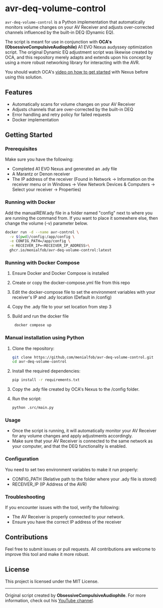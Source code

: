 # avr-deq-volume-control

`avr-deq-volume-control` is a Python implementation that automatically monitors volume changes on your AV Receiver and adjusts over-corrected channels influenced by the built-in DEQ (Dynamic EQ). 

The script is meant for use in conjunction with  **OCA's (ObsessiveCompulsiveAudiophile)** A1 EVO Nexus audyssey optimization script. 
The original Dynamic EQ adjustment script was likewise created by OCA, and this repository merely adapts and extends upon his concept by using a more robust networking library for interacting with the AVR.

You should watch OCA's [video on how to get started](https://www.youtube.com/watch?v=tNj-nWR-Yyo) with Nexus before using this solution.

## Features
- Automatically scans for volume changes on your AV Receiver
- Adjusts channels that are over-corrected by the built-in DEQ
- Error handling and retry policy for failed requests
- Docker implementation

## Getting Started

### Prerequisites

Make sure you have the following:

- Completed A1 EVO Nexus and generated an .ady file
- A Marantz or Denon receiver
- The IP address of the receiver (Found in Network -> Information on the receiver menu or in Windows -> View Network Devices & Computers -> Select your receiver -> Properties)

### Running with Docker

  Add the manualREW.ady file in a folder named "config" next to where you are running the command from. 
If you want to place it somewhere else, then change the volume (-v) parameter below.

```bash
docker run -d --name avr-control \
  -v $(pwd)/config:/app/config \
  -e CONFIG_PATH=/app/config \
  -e RECEIVER_IP=<RECEIVER_IP_ADDRESS>\
  ghcr.io/menialfob/avr-deq-volume-control:latest
```

### Running with Docker Compose

1. Ensure Docker and Docker Compose is installed

2. Create or copy the docker-compose.yml file from this repo

3. Edit the docker-compose file to set the environment variables with your receiver's IP and .ady location (Default in /config)

4. Copy the .ady file to your set location from step 3

5. Build and run the docker file
   ```bash
    docker compose up
    ```

### Manual installation using Python

1. Clone the repository:
    ```bash
    git clone https://github.com/menialfob/avr-deq-volume-control.git
    cd avr-deq-volume-control
    ```

2. Install the required dependencies:
    ```bash
    pip install -r requirements.txt
    ```

3. Copy the .ady file created by OCA's Nexus to the /config folder.

4. Run the script:
    ```bash
    python .src/main.py
    ```

### Usage

- Once the script is running, it will automatically monitor your AV Receiver for any volume changes and apply adjustments accordingly. 
- Make sure that your AV Receiver is connected to the same network as your computer, and that the DEQ functionality is enabled.

### Configuration

You need to set two environment variables to make it run properly:
- CONFIG_PATH (Relative path to the folder where your .ady file is stored)
- RECEIVER_IP (IP Address of the AVR)

### Troubleshooting

If you encounter issues with the tool, verify the following:
- The AV Receiver is properly connected to your network.
- Ensure you have the correct IP address of the receiver

## Contributions

Feel free to submit issues or pull requests. All contributions are welcome to improve this tool and make it more robust.

## License

This project is licensed under the MIT License.

---

Original script created by **ObsessiveCompulsiveAudiophile**. For more information, check out his [YouTube channel](https://www.youtube.com/@ocaudiophile).

